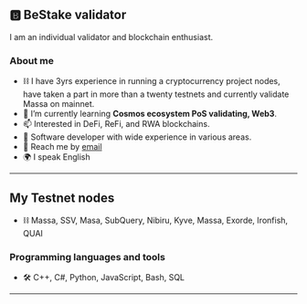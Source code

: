 ## 🅱️ BeStake validator

I am an individual validator and blockchain enthusiast.

### About me
- ⛓️ I have 3yrs experience in running a cryptocurrency project nodes, have taken a part in more than a twenty testnets and currently validate Massa on mainnet.
- 🌱 I’m currently learning **Cosmos ecosystem PoS validating, Web3**.
- 📫 Interested in DeFi, ReFi, and RWA blockchains.
- 📄 Software developer with wide experience in various areas.
- 📧 Reach me by [email](mailto:arxagon@gmail.com)
- 🌍 I speak English

---
## My Testnet nodes
- ⛓️ Massa, SSV, Masa, SubQuery, Nibiru, Kyve, Massa, Exorde, Ironfish, QUAI


### Programming languages and tools
- 🛠️ C++, C#, Python, JavaScript, Bash, SQL

---

